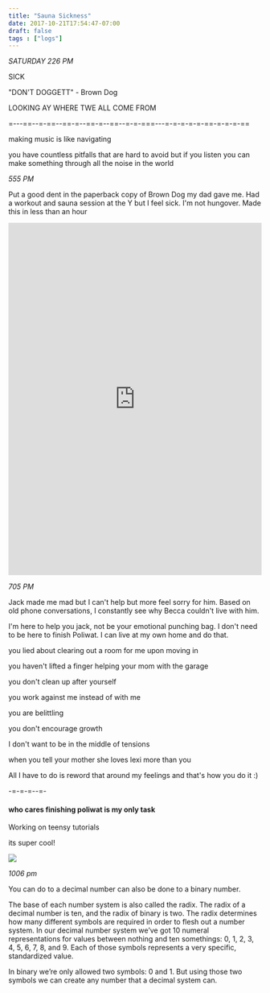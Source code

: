 ```yaml
---
title: "Sauna Sickness"
date: 2017-10-21T17:54:47-07:00
draft: false
tags : ["logs"]
---
```


*SATURDAY 226 PM*

SICK



"DON'T DOGGETT" - Brown Dog

LOOKING AY WHERE TWE ALL COME FROM

=---==--=-==--==-=--==-=--==--=-=-===---=-=-=-=-=-==-=-=-=-==

making music is like navigating

you have countless pitfalls that are hard to avoid
but if you listen you can make something through all the noise in the world


*555 PM*

Put a good dent in the paperback copy of Brown Dog my dad gave me. Had a workout and sauna session at the Y but I feel sick. I'm not hungover. Made this in less than an hour

<iframe width="100%" height="700" scrolling="no" frameborder="no" src="https://w.soundcloud.com/player/?url=https%3A//api.soundcloud.com/tracks/347996404%3Fsecret_token%3Ds-cJHhJ&amp;color=%23ff5500&amp;auto_play=false&amp;hide_related=false&amp;show_comments=true&amp;show_user=true&amp;show_reposts=false&amp;show_teaser=true&amp;visual=true"></iframe>


*705 PM*

Jack made me mad but I can't help but more feel sorry for him. Based on old phone conversations, I constantly see why Becca couldn't live with him.

I'm here to help you jack, not be your emotional punching bag. I don't need to be here to finish Poliwat. I can live at my own home and do that.

you lied about clearing out a room for me upon moving in

you haven't lifted a finger helping your mom with the garage

you don't clean up after yourself

you work against me instead of with me

you are belittling

you don't encourage growth

I don't want to be in the middle of tensions

when you tell your mother she loves lexi more than you

All I have to do is reword that around my feelings and that's how you do it :)

-=-=-=--=-

#### who cares finishing poliwat is my only task

Working on teensy tutorials

its super cool!

<img src="/images/success.png"/>



*1006 pm*

You can do to a decimal number can also be done to a binary number.

The base of each number system is also called the radix. The radix of a decimal number is ten, and the radix of binary is two. The radix determines how many different symbols are required in order to flesh out a number system. In our decimal number system we’ve got 10 numeral representations for values between nothing and ten somethings: 0, 1, 2, 3, 4, 5, 6, 7, 8, and 9. Each of those symbols represents a very specific, standardized value.

In binary we’re only allowed two symbols: 0 and 1. But using those two symbols we can create any number that a decimal system can.
